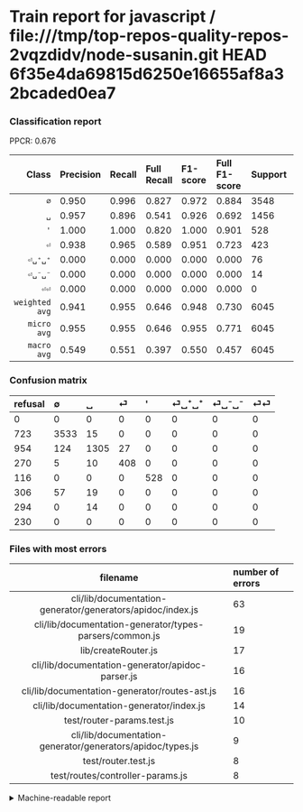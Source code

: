 # Train report for javascript / file:///tmp/top-repos-quality-repos-2vqzdidv/node-susanin.git HEAD 6f35e4da69815d6250e16655af8a32bcaded0ea7

### Classification report

PPCR: 0.676

| Class | Precision | Recall | Full Recall | F1-score | Full F1-score | Support | Full Support | PPCR |
|------:|:----------|:-------|:------------|:---------|:---------|:--------|:-------------|:-----|
| `∅` | 0.950| 0.996| 0.827| 0.972| 0.884| 3548| 4271| 0.831 |
| `␣` | 0.957| 0.896| 0.541| 0.926| 0.692| 1456| 2410| 0.604 |
| `'` | 1.000| 1.000| 0.820| 1.000| 0.901| 528| 644| 0.820 |
| `⏎` | 0.938| 0.965| 0.589| 0.951| 0.723| 423| 693| 0.610 |
| `⏎␣⁺␣⁺` | 0.000| 0.000| 0.000| 0.000| 0.000| 76| 382| 0.199 |
| `⏎␣⁻␣⁻` | 0.000| 0.000| 0.000| 0.000| 0.000| 14| 308| 0.045 |
| `⏎⏎` | 0.000| 0.000| 0.000| 0.000| 0.000| 0| 230| 0.000 |
| `weighted avg` | 0.941| 0.955| 0.646| 0.948| 0.730| 6045| 8938| 0.676 |
| `micro avg` | 0.955| 0.955| 0.646| 0.955| 0.771| 6045| 8938| 0.676 |
| `macro avg` | 0.549| 0.551| 0.397| 0.550| 0.457| 6045| 8938| 0.676 |

### Confusion matrix

|refusal|  ∅| ␣| ⏎| '| ⏎␣⁺␣⁺| ⏎␣⁻␣⁻| ⏎⏎| 
|:---|:---|:---|:---|:---|:---|:---|:---|
|0 |0 |0 |0 |0 |0 |0 |0 |
|723 |3533 |15 |0 |0 |0 |0 |0 |
|954 |124 |1305 |27 |0 |0 |0 |0 |
|270 |5 |10 |408 |0 |0 |0 |0 |
|116 |0 |0 |0 |528 |0 |0 |0 |
|306 |57 |19 |0 |0 |0 |0 |0 |
|294 |0 |14 |0 |0 |0 |0 |0 |
|230 |0 |0 |0 |0 |0 |0 |0 |

### Files with most errors

| filename | number of errors|
|:----:|:-----|
| cli/lib/documentation-generator/generators/apidoc/index.js | 63 |
| cli/lib/documentation-generator/types-parsers/common.js | 19 |
| lib/createRouter.js | 17 |
| cli/lib/documentation-generator/apidoc-parser.js | 16 |
| cli/lib/documentation-generator/routes-ast.js | 16 |
| cli/lib/documentation-generator/index.js | 14 |
| test/router-params.test.js | 10 |
| cli/lib/documentation-generator/generators/apidoc/types.js | 9 |
| test/router.test.js | 8 |
| test/routes/controller-params.js | 8 |

<details>
    <summary>Machine-readable report</summary>
```json
{
  "cl_report": {"\u0027": {"f1-score": 1.0, "precision": 1.0, "recall": 1.0, "support": 528}, "macro avg": {"f1-score": 0.5498928433557431, "precision": 0.5493377712170109, "recall": 0.5509432117069709, "support": 6045}, "micro avg": {"f1-score": 0.9551695616211745, "precision": 0.9551695616211745, "recall": 0.9551695616211745, "support": 6045}, "weighted avg": {"f1-score": 0.9475948843282971, "precision": 0.9411645458697776, "recall": 0.9551695616211745, "support": 6045}, "\u2205": {"f1-score": 0.9723407183156737, "precision": 0.9499865555256789, "recall": 0.9957722660653889, "support": 3548}, "\u23ce": {"f1-score": 0.951048951048951, "precision": 0.9379310344827586, "recall": 0.9645390070921985, "support": 423}, "\u23ce\u23ce": {"f1-score": 0.0, "precision": 0.0, "recall": 0.0, "support": 0}, "\u23ce\u2423\u207a\u2423\u207a": {"f1-score": 0.0, "precision": 0.0, "recall": 0.0, "support": 76}, "\u23ce\u2423\u207b\u2423\u207b": {"f1-score": 0.0, "precision": 0.0, "recall": 0.0, "support": 14}, "\u2423": {"f1-score": 0.9258602341255765, "precision": 0.9574468085106383, "recall": 0.8962912087912088, "support": 1456}},
  "cl_report_full": {"\u0027": {"f1-score": 0.9010238907849829, "precision": 1.0, "recall": 0.8198757763975155, "support": 644}, "macro avg": {"f1-score": 0.45722011611128305, "precision": 0.5493377712170109, "recall": 0.3967601263181716, "support": 8938}, "micro avg": {"f1-score": 0.7707401721951544, "precision": 0.9551695616211745, "recall": 0.6460058178563437, "support": 8938}, "weighted avg": {"f1-score": 0.7301180961222198, "precision": 0.8568835974555119, "recall": 0.6460058178563437, "support": 8938}, "\u2205": {"f1-score": 0.8843554443053817, "precision": 0.9499865555256789, "recall": 0.8272067431514868, "support": 4271}, "\u23ce": {"f1-score": 0.7234042553191489, "precision": 0.9379310344827586, "recall": 0.5887445887445888, "support": 693}, "\u23ce\u23ce": {"f1-score": 0.0, "precision": 0.0, "recall": 0.0, "support": 230}, "\u23ce\u2423\u207a\u2423\u207a": {"f1-score": 0.0, "precision": 0.0, "recall": 0.0, "support": 382}, "\u23ce\u2423\u207b\u2423\u207b": {"f1-score": 0.0, "precision": 0.0, "recall": 0.0, "support": 308}, "\u2423": {"f1-score": 0.6917572223694674, "precision": 0.9574468085106383, "recall": 0.5414937759336099, "support": 2410}},
  "ppcr": 0.6763257999552472
}
```
</details>
